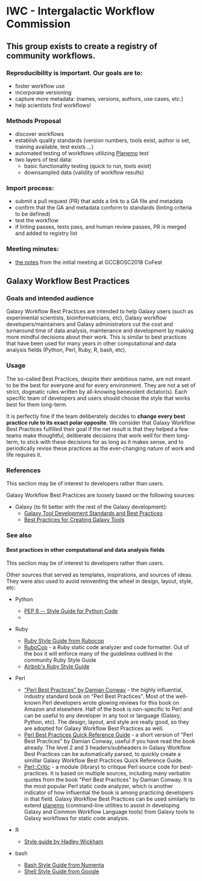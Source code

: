 # IWC - Intergalactic Workflow Commission

## This group exists to create a registry of community workflows. 

### Reproducibility is important. Our goals are to:
 - foster workflow use
 - incorporate versioning
 - capture more metadata: (names, versions, authors, use cases, etc.)
 - help scientists find workflows!

### Methods Proposal
 - discover workflows
 - establish quality standards (version numbers, tools exist, author is set, training available, test exists ...)
 - automated testing of workflows utilizing [Planemo](https://github.com/galaxyproject/planemo) test
 - two layers of test data:
   - basic functionality testing (quick to run, tools exist) 
   - downsampled data (validity of workflow results)

### Import process:
 - submit a pull request (PR) that adds a link to a GA file and metadata  
 - confirm that the GA and metadata conform to standards (linting criteria to be defined)
 - test the workflow 
 - if linting passes, tests pass, and human review passes, PR is merged and added to registry list

### Meeting minutes:
 * [the notes](https://github.com/galaxyproject/iwc/issues/3) from the initial meeting at GCCBOSC2018 CoFest

## Galaxy Workflow Best Practices

### Goals and intended audience

Galaxy Workflow Best Practices are intended to help Galaxy users (such as experimental scientists, bioinformaticians, etc), Galaxy workflow developers/maintainers and Galaxy administrators cut the cost and turnaround time of data analysis, maintenance and development by making more mindful decisions about their work. This is similar to best practices that have been used for many years in other computational and data analysis fields (Python, Perl, Ruby, R, bash, etc). 

### Usage

The so-called Best Practices, despite their ambitious name, are not meant to be the best for everyone and for every environment. They are not a set of strict, dogmatic rules written by all-knowing benevolent dictator(s). Each specific team of developers and users should choose the style that works best for them long-term.

It is perfectly fine if the team deliberately decides to **change every best practice rule to its exact polar opposite**. We consider that Galaxy Workflow Best Practices fulfilled their goal if the net result is that they helped a few teams make thoughtful, deliberate decisions that work well for them long-term, to stick with these decisions for as long as it makes sense, and to periodically revise these practices as the ever-changing nature of work and life requires it.

### References

This section may be of interest to developers rather than users.

Galaxy Workflow Best Practices are loosely based on the following sources:
- Galaxy (to fit better with the rest of the Galaxy development):
  - [Galaxy Tool Development Standards and Best Practices](https://github.com/galaxy-iuc/standards)
  - [Best Practices for Creating Galaxy Tools](https://galaxy-iuc-standards.readthedocs.io/en/latest/best_practices.html)

### See also

#### Best practices in other computational and data analysis fields

This section may be of interest to developers rather than users.

Other sources that served as templates, inspirations, and sources of ideas. They were also used to avoid reinventing the wheel in design, layout, style, etc:

- Python
  - [PEP 8 -- Style Guide for Python Code](https://www.python.org/dev/peps/pep-0008/)
  - [](https://github.com/google/styleguide/blob/gh-pages/pyguide.md)

- Ruby
  - [Ruby Style Guide from Rubocop](https://github.com/rubocop-hq/ruby-style-guide)
  - [RuboCop](https://github.com/rubocop-hq/rubocop) - a Ruby static code analyzer and code formatter. Out of the box it will enforce many of the guidelines outlined in the community Ruby Style Guide
  - [Airbnb's Ruby Style Guide](https://github.com/airbnb/ruby)

- Perl
  - ["Perl Best Practices" by Damian Conway](https://www.oreilly.com/library/view/perl-best-practices/0596001738/) - the highly influential, industry standard book on "Perl Best Practices". Most of the well-known Perl developers wrote glowing reviews for this book on Amazon and elsewhere. Half of the book is non-specific to Perl and can be useful to any developer in any tool or language (Galaxy, Python, etc). The design, layout, and style are really good, so they are adopted for Galaxy Workflow Best Practices as well.
  - [Perl Best Practices Quick Reference Guide](http://www.squirrel.nl/pub/PBP_refguide-1.02.00.pdf) - a short version of "Perl Best Practices" by Damian Conway, useful if you have read the book already. The level 2 and 3 headers/subheaders in Galaxy Workflow Best Practices can be automatically parsed, to quickly create a simillar Galaxy Workflow Best Practices Quick Reference Guide.
  - [Perl::Critic](https://metacpan.org/pod/Perl::Critic) - a module (library) to critique Perl source code for best-practices. It is based on multiple sources, including many verbatim quotes from the book "Perl Best Practices" by Damian Conway. It is the most popular Perl static code analyzer, which is another indicator of how influential the book is among practicing developers in that field. Galaxy Workflow Best Practices can be used similarly to extend [planemo](https://github.com/galaxyproject/planemo) (command-line utilities to assist in developing Galaxy and Common Workflow Language tools) from Galaxy tools to Galaxy workflows for static code analysis.

- R
  - [Style guide by Hadley Wickham](http://adv-r.had.co.nz/Style.html)

- bash
  - [Bash Style Guide from Numenta](https://github.com/numenta/numenta-apps/wiki/Bash-Style-Guide)
  - [Shell Style Guide from Google](https://google.github.io/styleguide/shell.xml)

